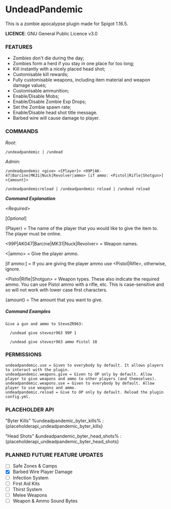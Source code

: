 # UndeadPandemic

This is a zombie apocalypse plugin made for Spigot 1.16.5.

**LICENCE**: GNU General Public Licence v3.0

### FEATURES

  - Zombies don't die during the day;
  - Zombies form a herd if you stay in one place for too long;
  - Kill instantly with a nicely placed head shot;
  - Customisable kill rewards;
  - Fully customisable weapons, including item material and weapon damage values;
  - Customisable ammunition;
  - Enable/Disable Mobs;
  - Enable/Disable Zombie Exp Drops;
  - Set the Zombie spawn rate;
  - Enable/Disable head shot title message.
  - Barbed wire will cause damage to player.

### COMMANDS

  *Root*:
  
    /undeadpandemic | /undead

  *Admin*:

    /undeadpandemic <give> <{Player}> <99P|AK-47|Barcine|MK31|Nuck|Revolver|ammo> [if ammo: <Pistol|Rifle|Shotgun>] <{amount}>
    
    /undeadpandemicreload | /undeadpandemic reload | /undead reload
    
  ***Command Explanation***
  
  <*Required*>
  
  [*Optional*]
  
  {Player} = The name of the player that you would like to give the item to. The player must be online.
  
  <99P|AK047|Barcine|MK31|Nuck|Revolver> = Weapon names.
  
  <|ammo> = Give the player ammo.
  
  [if ammo:] = If you are giving the player ammo use <Pistol|Rifle>, otherwise, ignore.
  
  <Pistol|Rifle|Shotgun> = Weapon types. These also indicate the required ammo. You can use Pistol ammo with a rifle, etc. This is case-sensitive and so will not work with lower case first characters.
    
  {amount} = The amount that you want to give.
    
##### Command Examples

    Give a gun and ammo to SteveZR963:
    
      /undead give stevezr963 99P 1
      
      /undead give stevezr963 ammo Pistol 10
      
### PERMISSIONS

    undeadpandemic.use = Given to everybody by default. It allows players to interact with the plugin.
    undeadpandemic.weapons.give = Given to OP only by default. Allow player to give weapons and ammo to other players (and themselves).
    undeadpandemic.weapons.use = Given to everybody by default. Allow player to use weapons and ammo.
    undeadpandemic.reload = Give to OP only by default. Reload the plugin config.yml.
    
### PLACEHOLDER API

  "Byter Kills"
    %undeadpandemic_byter_kills% : {placeholderapi_undeadpandemic_byter_kills}
    
  "Head Shots"
    &undeadpandemic_byter_head_shots% : {placeholderapi_undeadpandemic_byter_head_shots}
    
### PLANNED FUTURE FEATURE UPDATES

  - [ ] Safe Zones & Camps
  - [X] Barbed Wire Player Damage
  - [ ] Infection System
  - [ ] First Aid Kits
  - [ ] Thirst System
  - [ ] Melee Weapons
  - [ ] Weapon & Ammo Sound Bytes
